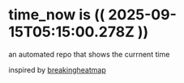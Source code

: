 # time_now is (( 2025-09-15T05:15:00.278Z ))

an automated repo that shows the currnent time

inspired by [breakingheatmap](https://github.com/breakingheatmap/breakingheatmap)